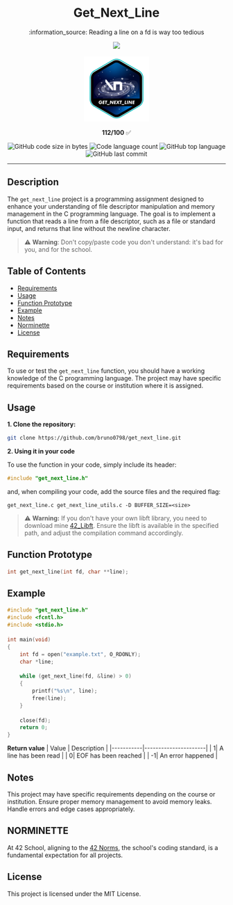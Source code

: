 <h1 align="center">
	Get_Next_Line
</h1>

<p align="center">
	:information_source: Reading a line on a fd is way too tedious
</p>
<p align="center"><a href="https://www.42porto.com" target="_blank"><img src="https://img.shields.io/static/v1?label=&message=Porto&color=000&style=for-the-badge&logo=42""></a></p>
<p align="center"><img src="https://github.com/Bruno0798/Bruno0798/blob/main/42-project-badges/badges/get_next_linee.png?raw=true"> </p>
<p align="center"> <strong>112/100</strong> ✅ </p>

<p align="center">
	<img alt="GitHub code size in bytes" src="https://img.shields.io/github/languages/code-size/bruno0798/get_next_line?color=blueviolet" />
	<img alt="Code language count" src="https://img.shields.io/github/languages/count/bruno0798/get_next_line?color=blue" />
  <img alt="GitHub top language" src="https://img.shields.io/github/languages/top/bruno0798/get_next_line?color=blue" />
	<img alt="GitHub last commit" src="https://img.shields.io/github/last-commit/bruno0798/get_next_line?color=brightgreen" />
</p>

---

## Description

The `get_next_line` project is a programming assignment designed to enhance your understanding of file descriptor manipulation and memory management in the C programming language. The goal is to implement a function that reads a line from a file descriptor, such as a file or standard input, and returns that line without the newline character.

> ⚠️ **Warning**: Don't copy/paste code you don't understand: it's bad for you, and for the school.

## Table of Contents

- [Requirements](#requirements)
- [Usage](#usage)
- [Function Prototype](#function-prototype)
- [Example](#example)
- [Notes](#notes)
- [Norminette](#norminette)
- [License](#license)

## Requirements

To use or test the `get_next_line` function, you should have a working knowledge of the C programming language. The project may have specific requirements based on the course or institution where it is assigned.

## Usage

**1. Clone the repository:**

```bash
git clone https://github.com/bruno0798/get_next_line.git
```

**2. Using it in your code**

To use the function in your code, simply include its header:

```C
#include "get_next_line.h"
```

and, when compiling your code, add the source files and the required flag:

```shell
get_next_line.c get_next_line_utils.c -D BUFFER_SIZE=<size>
```

> ⚠️ **Warning:** If you don't have your own libft library, you need to download mine <a href="https://github.com/Bruno0798/42_libft">42_Libft</a>. Ensure the libft is available in the specified path, and adjust the compilation command accordingly.

## Function Prototype
```c
int	get_next_line(int fd, char **line);
```

## Example

```c
#include "get_next_line.h"
#include <fcntl.h>
#include <stdio.h>

int main(void)
{
    int fd = open("example.txt", O_RDONLY);
    char *line;

    while (get_next_line(fd, &line) > 0)
    {
        printf("%s\n", line);
        free(line);
    }

    close(fd);
    return 0;
}
```

 **Return value**
 | Value | Description         |
 |-----------|----------------------|
 |  1| A line has been read |
 |  0| EOF has been reached |
 |  -1| An error happened |


## Notes

This project may have specific requirements depending on the course or institution.
Ensure proper memory management to avoid memory leaks.
Handle errors and edge cases appropriately.

## NORMINETTE
At 42 School, aligning to the [42 Norms](en_norm.pdf), the school's coding standard, is a fundamental expectation for all projects.

## License

This project is licensed under the MIT License.
